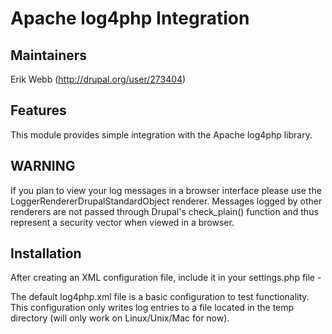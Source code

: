Apache log4php Integration
==========================


Maintainers
-----------

Erik Webb (http://drupal.org/user/273404)


Features
--------

This module provides simple integration with the Apache log4php library.

WARNING
-------

If you plan to view your log messages in a browser interface please use the
LoggerRendererDrupalStandardObject renderer. Messages logged by other renderers are not passed through Drupal's
check_plain() function and thus represent a security vector when viewed in a browser.


Installation
------------

After creating an XML configuration file, include it in your settings.php file -

  <?php
    $config['log4php.settings']['config_file'] = 'modules/contrib/log4php/log4php.xml';
  ?>

The default log4php.xml file is a basic configuration to test functionality. This configuration only writes log entries to a file located in the temp directory (will only work on Linux/Unix/Mac for now).

